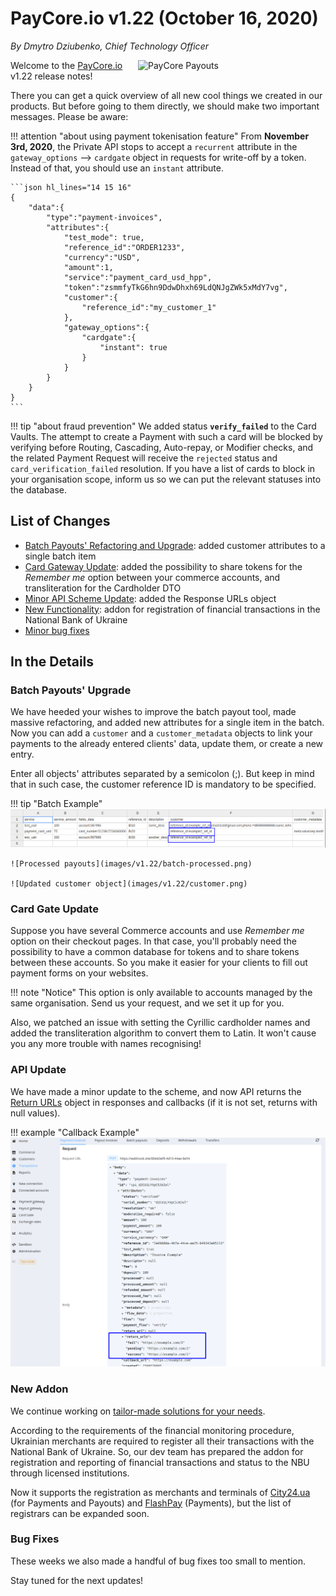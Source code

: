 # **PayCore.io v1.22 (October 16, 2020)**

*By Dmytro Dziubenko, Chief Technology Officer*

<img src="/release-notes/archive/2020/images/v1.22/paycore_illustration_newstyle-15.png" alt="PayCore Payouts" style="width: 300px; float: right; padding-left: 5px;">

Welcome to the [PayCore.io](https://paycore.io/) v1.22 release notes!

There you can get a quick overview of all new cool things we created in our products. But before going to them directly, we should make two important messages. Please be aware:

!!! attention "about using payment tokenisation feature"
    From **November 3rd, 2020**, the Private API stops to accept a `recurrent` attribute in the `gateway_options` --> `cardgate` object in requests for write-off by a token. Instead of that, you should use an `instant` attribute.

    ```json hl_lines="14 15 16"
    {
        "data":{
            "type":"payment-invoices",
            "attributes":{
                "test_mode": true,
                "reference_id":"ORDER1233",
                "currency":"USD",
                "amount":1,
                "service":"payment_card_usd_hpp",
                "token":"zsmmfyTkG6hn9DdwDhxh69LdQNJgZWk5xMdY7vg",
                "customer":{
                    "reference_id":"my_customer_1"
                },
                "gateway_options":{
                    "cardgate":{
                        "instant": true
                    }
                }
            }
        }
    }
    ```

!!! tip "about fraud prevention"
    We added status **`verify_failed`** to the Card Vaults. The attempt to create a Payment with such a card will be blocked by verifying before Routing, Cascading, Auto-repay, or Modifier checks, and the related Payment Request will receive the `rejected` status and `card_verification_failed` resolution. If you have a list of cards to block in your organisation scope, inform us so we can put the relevant statuses into the database.

## List of Changes

* [Batch Payouts' Refactoring and Upgrade](#batch-payouts-upgrade): added customer attributes to a single batch item
* [Card Gateway Update](#card-gate-update): added the possibility to share tokens for the *Remember me* option between your commerce accounts, and transliteration for the Cardholder DTO
* [Minor API Scheme Update](#api-update): added the Response URLs object
* [New Functionality](#new-addon): addon for registration of financial transactions in the National Bank of Ukraine
* [Minor bug fixes](#bug-fixes)

## In the Details

### Batch Payouts' Upgrade

We have heeded your wishes to improve the batch payout tool, made massive refactoring, and added new attributes for a single item in the batch. Now you can add a `customer` and a `customer_metadata` objects to link your payments to the already entered clients' data, update them, or create a new entry.

Enter all objects' attributes separated by a semicolon (;). But keep in mind that in such case, the customer reference ID is mandatory to be specified.

!!! tip "Batch Example"
    ![Batch](images/v1.22/batch-csv.png)

    ![Processed payouts](images/v1.22/batch-processed.png)

    ![Updated customer object](images/v1.22/customer.png)

### Card Gate Update

Suppose you have several Commerce accounts and use *Remember me* option on their checkout pages. In that case, you'll probably need the possibility to have a common database for tokens and to share tokens between these accounts. So you make it easier for your clients to fill out payment forms on your websites.

!!! note "Notice"
    This option is only available to accounts managed by the same organisation. Send us your request, and we set it up for you.

Also, we patched an issue with setting the Cyrillic cardholder names and added the transliteration algorithm to convert them to Latin. It won't cause you any more trouble with names recognising!

### API Update

We have made a minor update to the scheme, and now API returns the [Return URLs](/release-notes/v1.6.12/#return-urls-variations) object in responses and callbacks (if it is not set, returns with null values).

!!! example "Callback Example"
    ![Return URLs in a Callback](images/v1.22/return-urls.png)

### New Addon

We continue working on [tailor-made solutions for your needs](/release-notes/v1.11/#addons).

According to the requirements of the financial monitoring procedure, Ukrainian merchants are required to register all their transactions with the National Bank of Ukraine. So, our dev team has prepared the addon for registration and reporting of financial transactions and status to the NBU through licensed institutions.

Now it supports the registration as merchants and terminals of [City24.ua](https://www.city24.ua/en/) (for Payments and Payouts) and [FlashPay](https://www.fbank.com.ua/index.php?p=168) (Payments), but the list of registrars can be expanded soon.

### Bug Fixes

These weeks we also made a handful of bug fixes too small to mention.

Stay tuned for the next updates!

